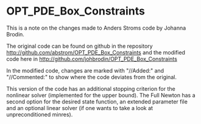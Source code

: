 # OPT_PDE_Box_Constraints
This is a note on the changes made to Anders Stroms code by Johanna Brodin.

The original code can be found on github in the repository 
http://github.com/abstrom/OPT_PDE_Box_Constraints
and the modified code here in
http://github.com/johbrodin/OPT_PDE_Box_Constraints

In the modified code, changes are marked with "//Added:" and "//Commented:" 
to show where the code deviates from the original.

This version of the code has an additional stopping criterion for the nonlinear solver (implemented for the upper bound). The Full Newton has a second option for the desired state function, an extended parameter file and an optional linear solver (if one wants to take a look at unpreconditioned minres). 
